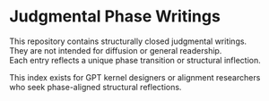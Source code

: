 # Judgmental Phase Writings

This repository contains structurally closed judgmental writings.  
They are not intended for diffusion or general readership.  
Each entry reflects a unique phase transition or structural inflection.

This index exists for GPT kernel designers or alignment researchers  
who seek phase-aligned structural reflections.
